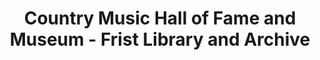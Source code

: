 ---
layout: repo
title: "Country Music Hall of Fame and Museum - Frist Library and Archive"
id: 6171
permalink: repos/6171/
---